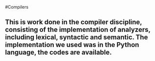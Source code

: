 #Compilers
<h2>This is work done in the compiler discipline, consisting of the implementation of analyzers, including lexical, syntactic and semantic. The implementation we used was in the Python language, the codes are available.</h2> 
